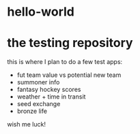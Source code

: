 # hello-world
the testing repository
===========================
this is where I plan to do a few test apps:
- fut team value vs potential new team
- summoner info
- fantasy hockey scores
- weather + time in transit
- seed exchange
- bronze life

wish me luck!

